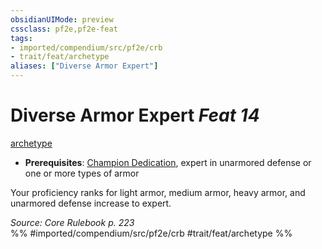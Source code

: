 ```yaml
---
obsidianUIMode: preview
cssclass: pf2e,pf2e-feat
tags:
- imported/compendium/src/pf2e/crb
- trait/feat/archetype
aliases: ["Diverse Armor Expert"]
---
```

# Diverse Armor Expert  *Feat 14*  
[archetype](archetype.md)  

- **Prerequisites**: [Champion Dedication](champion-dedication.md), expert in unarmored defense or one or more types of armor

Your proficiency ranks for light armor, medium armor, heavy armor, and unarmored defense increase to expert.

*Source: Core Rulebook p. 223*  
%% #imported/compendium/src/pf2e/crb #trait/feat/archetype %%
